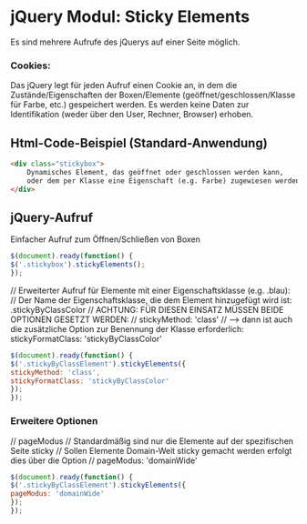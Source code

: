 # jQuery Modul: Sticky Elements

Es sind mehrere Aufrufe des jQuerys auf einer Seite möglich.

### Cookies:
Das jQuery legt für jeden Aufruf einen Cookie an, in dem die Zustände/Eigenschaften der Boxen/Elemente
(geöffnet/geschlossen/Klasse für Farbe, etc.) gespeichert werden.
Es werden keine Daten zur Identifikation (weder über den User, Rechner, Browser) erhoben.

## Html-Code-Beispiel (Standard-Anwendung)
```html
<div class="stickybox">
	Dynamisches Element, das geöffnet oder geschlossen werden kann,
	oder dem per Klasse eine Eigenschaft (e.g. Farbe) zugewiesen werden kann.
</div>
```
## jQuery-Aufruf

Einfacher Aufruf zum Öffnen/Schließen von Boxen
```js
$(document).ready(function() {
$('.stickybox').stickyElements();
});
```

// Erweiterter Aufruf für Elemente mit einer Eigenschaftsklasse (e.g. .blau):
// Der Name der Eigenschaftsklasse, die dem Element hinzugefügt wird ist: .stickyByClassColor
// ACHTUNG: FÜR DIESEN EINSATZ MÜSSEN BEIDE OPTIONEN GESETZT WERDEN:
// stickyMethod: 'class'
// --> dann ist auch die zusätzliche Option zur Benennung der Klasse erforderlich: stickyFormatClass:
'stickyByClassColor'

```js
$(document).ready(function() {
$('.stickyByClassElement').stickyElements({
stickyMethod: 'class',
stickyFormatClass: 'stickyByClassColor'
});
});
```

### Erweitere Optionen
// pageModus
// Standardmäßig sind nur die Elemente auf der spezifischen Seite sticky
// Sollen Elemente Domain-Weit sticky gemacht werden erfolgt dies über die Option
// pageModus: 'domainWide'

```js
$(document).ready(function() {
$('.stickyByClassElement').stickyElements({
pageModus: 'domainWide'
});
});
```